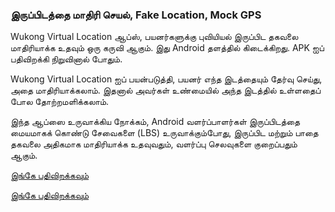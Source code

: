 <h3>இருப்பிடத்தை மாதிரி செயல், Fake Location, Mock GPS</h3>

Wukong Virtual Location ஆப்ஸ், பயனர்களுக்கு புவியியல் இருப்பிட தகவலை மாதிரியாக்க உதவும் ஒரு கருவி ஆகும். இது Android தளத்தில் கிடைக்கிறது. APK ஐப் பதிவிறக்கி நிறுவினால் போதும்.

Wukong Virtual Location ஐப் பயன்படுத்தி, பயனர் எந்த இடத்தையும் தேர்வு செய்து, அதை மாதிரியாக்கலாம். இதனால் அவர்கள் உண்மையில் அந்த இடத்தில் உள்ளதைப் போல தோற்றமளிக்கலாம்.

இந்த ஆப்ஸை உருவாக்கிய நோக்கம், Android வளர்ப்பாளர்கள் இருப்பிடத்தை மையமாகக் கொண்டு சேவைகளை (LBS) உருவாக்கும்போது, இருப்பிட மற்றும் பாதை தகவலை அதிகமாக மாதிரியாக்க உதவுவதும், வளர்ப்பு செலவுகளை குறைப்பதும் ஆகும்.

<a href="https://www.123pan.com/s/k6bMjv-adiI.html" target="_blank">இங்கே பதிவிறக்கவும்</a>

<a href="https://wwnr.lanzouv.com/b0knhjugb" target="_blank">இங்கே பதிவிறக்கவும்</a>
